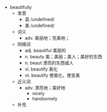 - beautifully
  - 发音
    - 英 /undefined/
    - 美 /undefined/
  - 词义
    - adv. 美丽地；完美地；
  - 同根词
    - adj. beautiful 美丽的
    - n. beauty 美；美丽；美人；美好的东西
    - n. beaut 漂亮的东西或人
    - vi. beautify 美化
    - vt. beautify 使美化，使变美
  - 近义词
    - adv. 漂亮地；美好地
      - nicely
      - handsomely
  - 补充